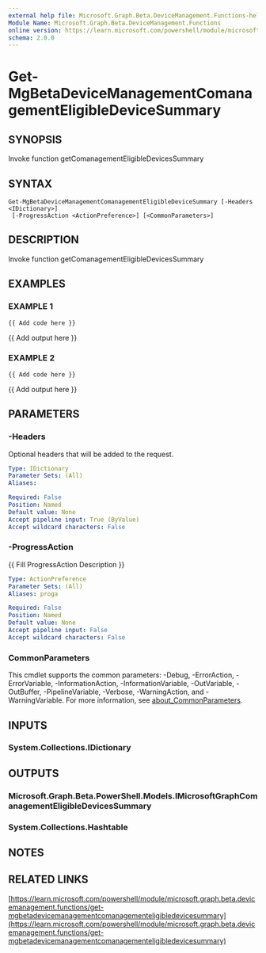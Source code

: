 ```yaml
---
external help file: Microsoft.Graph.Beta.DeviceManagement.Functions-help.xml
Module Name: Microsoft.Graph.Beta.DeviceManagement.Functions
online version: https://learn.microsoft.com/powershell/module/microsoft.graph.beta.devicemanagement.functions/get-mgbetadevicemanagementcomanagementeligibledevicesummary
schema: 2.0.0
---
```


# Get-MgBetaDeviceManagementComanagementEligibleDeviceSummary

## SYNOPSIS
Invoke function getComanagementEligibleDevicesSummary

## SYNTAX

```
Get-MgBetaDeviceManagementComanagementEligibleDeviceSummary [-Headers <IDictionary>]
 [-ProgressAction <ActionPreference>] [<CommonParameters>]
```

## DESCRIPTION
Invoke function getComanagementEligibleDevicesSummary

## EXAMPLES

### EXAMPLE 1
```
{{ Add code here }}
```

{{ Add output here }}

### EXAMPLE 2
```
{{ Add code here }}
```

{{ Add output here }}

## PARAMETERS

### -Headers
Optional headers that will be added to the request.

```yaml
Type: IDictionary
Parameter Sets: (All)
Aliases:

Required: False
Position: Named
Default value: None
Accept pipeline input: True (ByValue)
Accept wildcard characters: False
```

### -ProgressAction
{{ Fill ProgressAction Description }}

```yaml
Type: ActionPreference
Parameter Sets: (All)
Aliases: proga

Required: False
Position: Named
Default value: None
Accept pipeline input: False
Accept wildcard characters: False
```

### CommonParameters
This cmdlet supports the common parameters: -Debug, -ErrorAction, -ErrorVariable, -InformationAction, -InformationVariable, -OutVariable, -OutBuffer, -PipelineVariable, -Verbose, -WarningAction, and -WarningVariable. For more information, see [about_CommonParameters](http://go.microsoft.com/fwlink/?LinkID=113216).

## INPUTS

### System.Collections.IDictionary
## OUTPUTS

### Microsoft.Graph.Beta.PowerShell.Models.IMicrosoftGraphComanagementEligibleDevicesSummary
### System.Collections.Hashtable
## NOTES

## RELATED LINKS

[https://learn.microsoft.com/powershell/module/microsoft.graph.beta.devicemanagement.functions/get-mgbetadevicemanagementcomanagementeligibledevicesummary](https://learn.microsoft.com/powershell/module/microsoft.graph.beta.devicemanagement.functions/get-mgbetadevicemanagementcomanagementeligibledevicesummary)




